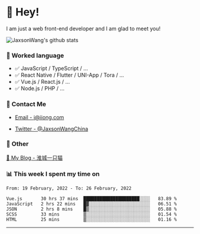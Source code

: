 # 👋 Hey!

I am just a web front-end developer and I am glad to meet you!

![JaxsonWang's github stats](https://github-readme-stats.vercel.app/api?username=JaxsonWang&&show_icons=true&&title_color=1abc9c&&icon_color=1abc9c)


### 📝 Worked language

- ✅ JavaScript / TypeScript / ...
- ✅ React Native / Flutter / UNI-App / Tora / ...
- ✅ Vue.js / React.js / ...
- ✅ Node.js / PHP / ...

### 📮 Contact Me

- [Email - i@iiong.com](mailto:i@iiong.com)

- [Twitter - @JaxsonWangChina](https://twitter.com/JaxsonWangChina)

### 🤪 Other

[📌 My Blog - 淮城一只猫](https://iiong.com)

### 📊 This week I spent my time on

<!--START_SECTION:waka-->
```text
From: 19 February, 2022 - To: 26 February, 2022

Vue.js       30 hrs 37 mins  █████████████████████░░░░   83.89 % 
JavaScript   2 hrs 22 mins   █▓░░░░░░░░░░░░░░░░░░░░░░░   06.51 % 
JSON         2 hrs 8 mins    █▒░░░░░░░░░░░░░░░░░░░░░░░   05.88 % 
SCSS         33 mins         ▒░░░░░░░░░░░░░░░░░░░░░░░░   01.54 % 
HTML         25 mins         ▒░░░░░░░░░░░░░░░░░░░░░░░░   01.16 % 
```
<!--END_SECTION:waka-->

---
